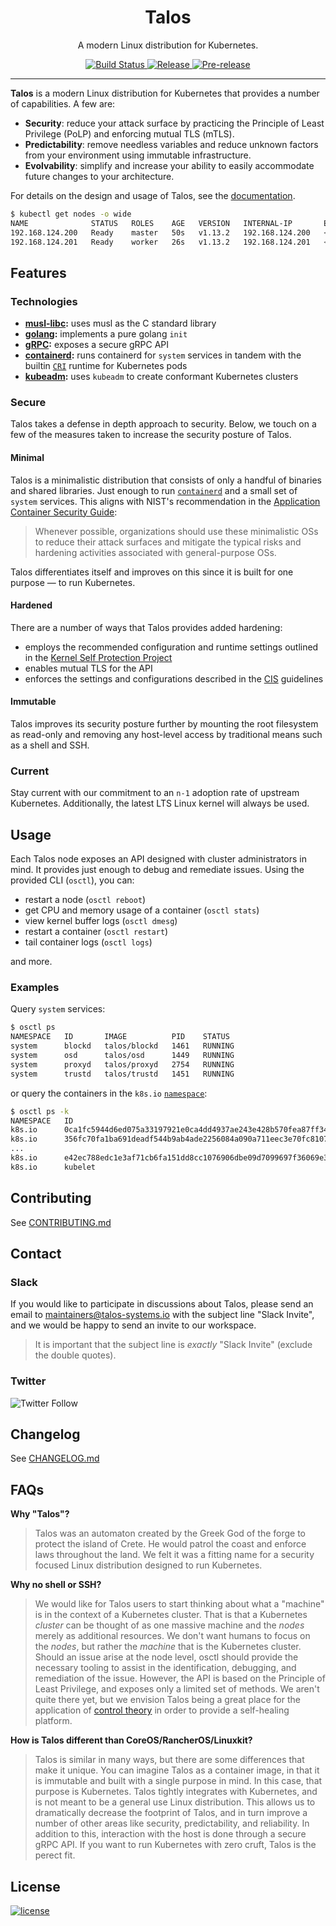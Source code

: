 <p align="center">
  <h1 align="center">Talos</h1>
  <p align="center">A modern Linux distribution for Kubernetes.</p>
  <p align="center">
    <a href="https://travis-ci.org/talos-systems/talos">
      <img alt="Build Status" src="https://img.shields.io/travis/talos-systems/talos.svg?logo=travis&style=flat-square">
    </a>
    <a href="https://github.com/talos-systems/talos/releases/latest">
      <img alt="Release" src="https://img.shields.io/github/release/talos-systems/talos.svg?logo=github&logoColor=white&style=flat-square">
    </a>
    <a href="https://github.com/talos-systems/talos/releases/latest">
      <img alt="Pre-release" src="https://img.shields.io/github/release-pre/talos-systems/talos.svg?label=pre-release&logo=GitHub&logoColor=white&style=flat-square">
    </a>
  </p>
</p>

---

**Talos** is a modern Linux distribution for Kubernetes that provides a number of capabilities. A few are:

- **Security**: reduce your attack surface by practicing the Principle of Least Privilege (PoLP) and enforcing mutual TLS (mTLS).
- **Predictability**: remove needless variables and reduce unknown factors from your environment using immutable infrastructure.
- **Evolvability**: simplify and increase your ability to easily accommodate future changes to your architecture.

For details on the design and usage of Talos, see the [documentation](https://docs.talos-systems.com).

```bash
$ kubectl get nodes -o wide
NAME              STATUS   ROLES    AGE   VERSION   INTERNAL-IP       EXTERNAL-IP   OS-IMAGE                              KERNEL-VERSION   CONTAINER-RUNTIME
192.168.124.200   Ready    master   50s   v1.13.2   192.168.124.200   <none>        Talos (v0.1.0-alpha.16) by Autonomy   4.19.10-talos    containerd://1.2.2
192.168.124.201   Ready    worker   26s   v1.13.2   192.168.124.201   <none>        Talos (v0.1.0-alpha.16) by Autonomy   4.19.10-talos    containerd://1.2.2
```

## Features

### Technologies

- **[musl-libc][musl]:** uses musl as the C standard library
- **[golang][golang]:** implements a pure golang `init`
- **[gRPC][grpc]:** exposes a secure gRPC API
- **[containerd][containerd]:** runs containerd for `system` services in tandem with the builtin [`CRI`][cri] runtime for Kubernetes pods
- **[kubeadm][kubeadm]:** uses `kubeadm` to create conformant Kubernetes clusters

### Secure

Talos takes a defense in depth approach to security.
Below, we touch on a few of the measures taken to increase the security posture of Talos.

#### Minimal

Talos is a minimalistic distribution that consists of only a handful of binaries and shared libraries.
Just enough to run [`containerd`][containerd] and a small set of `system` services.
This aligns with NIST's recommendation in the [Application Container Security Guide][nist]:

> Whenever possible, organizations should use these minimalistic OSs to reduce their attack surfaces and mitigate the typical risks and hardening activities associated with general-purpose OSs.

Talos differentiates itself and improves on this since it is built for one purpose — to run Kubernetes.

#### Hardened

There are a number of ways that Talos provides added hardening:

- employs the recommended configuration and runtime settings outlined in the [Kernel Self Protection Project][kspp]
- enables mutual TLS for the API
- enforces the settings and configurations described in the [CIS][cis] guidelines

#### Immutable

Talos improves its security posture further by mounting the root filesystem as read-only and removing any host-level access by traditional means such as a shell and SSH.

### Current

Stay current with our commitment to an `n-1` adoption rate of upstream Kubernetes.
Additionally, the latest LTS Linux kernel will always be used.

## Usage

Each Talos node exposes an API designed with cluster administrators in mind.
It provides just enough to debug and remediate issues.
Using the provided CLI (`osctl`), you can:

- restart a node (`osctl reboot`)
- get CPU and memory usage of a container (`osctl stats`)
- view kernel buffer logs (`osctl dmesg`)
- restart a container (`osctl restart`)
- tail container logs (`osctl logs`)

and more.

### Examples

Query `system` services:

```bash
$ osctl ps
NAMESPACE   ID       IMAGE          PID    STATUS
system      blockd   talos/blockd   1461   RUNNING
system      osd      talos/osd      1449   RUNNING
system      proxyd   talos/proxyd   2754   RUNNING
system      trustd   talos/trustd   1451   RUNNING
```

or query the containers in the `k8s.io` [`namespace`](https://github.com/containerd/containerd/blob/master/docs/namespaces.md):

```bash
$ osctl ps -k
NAMESPACE   ID                                                                 IMAGE                                                                     PID    STATUS
k8s.io      0ca1fc5944d6ed075a33197921e0ca4dd4937ae243e428b570fea87ff34f1811   sha256:da86e6ba6ca197bf6bc5e9d900febd906b133eaa4750e6bed647b0fbe50ed43e   2341   RUNNING
k8s.io      356fc70fa1ba691deadf544b9ab4ade2256084a090a711eec3e70fc810709374   sha256:da86e6ba6ca197bf6bc5e9d900febd906b133eaa4750e6bed647b0fbe50ed43e   2342   RUNNING
...
k8s.io      e42ec788edc1e3af71cb6fa151dd8cc1076906dbe09d7099697f36069e38b5a8   sha256:4ff8d484069d463252df6a461ba13f073b247a4f19e421b3117c584d39b4a67f   2508   RUNNING
k8s.io      kubelet                                                            k8s.gcr.io/hyperkube:v1.13.2                                              2068   RUNNING
```

## Contributing

See [CONTRIBUTING.md](CONTRIBUTING.md)

## Contact

### Slack

If you would like to participate in discussions about Talos, please send an email to maintainers@talos-systems.io with the subject line "Slack Invite", and we would be happy to send an invite to our workspace.

> It is important that the subject line is _exactly_ "Slack Invite" (exclude the double quotes).

### Twitter

![Twitter Follow](https://img.shields.io/twitter/follow/talos-systemsio.svg?style=social)

## Changelog

See [CHANGELOG.md](CHANGELOG.md)

## FAQs

**Why "Talos"?**

> Talos was an automaton created by the Greek God of the forge to protect the island of Crete.
> He would patrol the coast and enforce laws throughout the land.
> We felt it was a fitting name for a security focused Linux distribution designed to run Kubernetes.

**Why no shell or SSH?**

> We would like for Talos users to start thinking about what a "machine" is in the context of a Kubernetes cluster.
> That is that a Kubernetes _cluster_ can be thought of as one massive machine and the _nodes_ merely as additional resources.
> We don't want humans to focus on the _nodes_, but rather the _machine_ that is the Kubernetes cluster.
> Should an issue arise at the node level, osctl should provide the necessary tooling to assist in the identification, debugging, and remediation of the issue.
> However, the API is based on the Principle of Least Privilege, and exposes only a limited set of methods.
> We aren't quite there yet, but we envision Talos being a great place for the application of [control theory](https://en.wikipedia.org/wiki/Control_theory) in order to provide a self-healing platform.

**How is Talos different than CoreOS/RancherOS/Linuxkit?**

> Talos is similar in many ways, but there are some differences that make it unique.
> You can imagine Talos as a container image, in that it is immutable and built with a single purpose in mind.
> In this case, that purpose is Kubernetes.
> Talos tightly integrates with Kubernetes, and is not meant to be a general use Linux distribution.
> This allows us to dramatically decrease the footprint of Talos, and in turn improve a number of other areas like security, predictability, and reliability.
> In addition to this, interaction with the host is done through a secure gRPC API.
> If you want to run Kubernetes with zero cruft, Talos is the perect fit.

## License

[![license](https://img.shields.io/github/license/talos-systems/talos.svg?style=flat-square)](https://github.com/talos-systems/talos/blob/master/LICENSE)

[musl]: https://www.musl-libc.org/
[golang]: https://golang.org/
[grpc]: https://grpc.io/
[containerd]: https://containerd.io/
[kubeadm]: https://github.com/kubernetes/kubeadm
[cri]: https://github.com/containerd/cri
[cis]: https://www.cisecurity.org/benchmark/kubernetes/
[kspp]: https://kernsec.org/wiki/index.php/Kernel_Self_Protection_Project
[nist]: https://www.nist.gov/publications/application-container-security-guide
